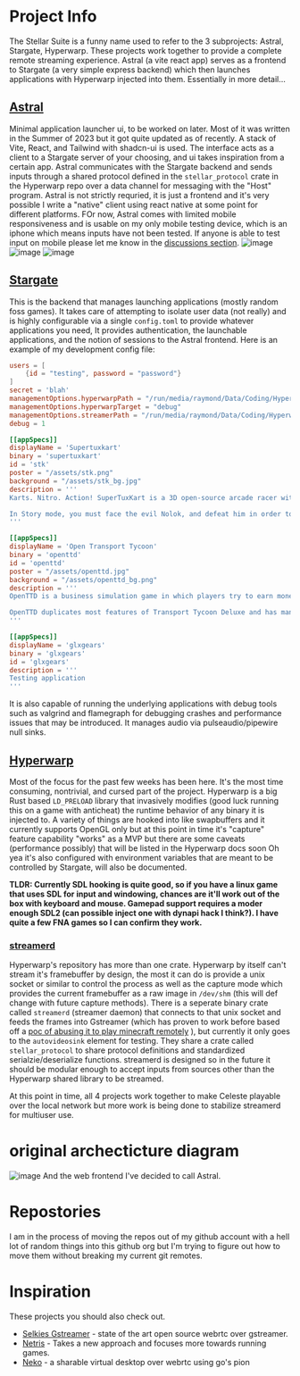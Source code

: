 # Project Info
The Stellar Suite is a funny name used to refer to the 3 subprojects: Astral, Stargate, Hyperwarp. These projects work together to provide a complete remote streaming experience. Astral (a vite react app) serves as a frontend to Stargate (a very simple express backend) which then launches applications with Hyperwarp injected into them. Essentially in more detail...

## [Astral](https://github.com/Stellar-Suite/Astral)
Minimal application launcher ui, to be worked on later. Most of it was written in the Summer of 2023 but it got quite updated as of recently. A stack of Vite, React, and Tailwind with shadcn-ui is used. The interface acts as a client to a Stargate server of your choosing, and ui takes inspiration from a certain app. Astral communicates with the Stargate backend and sends inputs through a shared protocol defined in the `stellar_protocol` crate in the Hyperwarp repo over a data channel for messaging with the "Host" program. Astral is not strictly requried, it is just a frontend and it's very possible I write a "native" client using react native at some point for different platforms. FOr now, Astral comes with limited mobile responsiveness and is usable on my only mobile testing device, which is an iphone which means inputs have not been tested. If anyone is able to test input on mobile please let me know in the [discussions section](https://github.com/orgs/Stellar-Suite/discussions). 
![image](https://github.com/Stellar-Suite/Stellar-Suite.github.io/assets/20248577/2331b491-39b9-427f-a913-30716a0083d8)
![image](https://github.com/Stellar-Suite/Stellar-Suite.github.io/assets/20248577/67db8559-f2d8-48a9-a948-350626f5d403)
![image](https://github.com/Stellar-Suite/Stellar-Suite.github.io/assets/20248577/d8c3af4d-d58a-4184-905f-b9342ab00cab)


## [Stargate](https://github.com/Stellar-Suite/Stargate)
This is the backend that manages launching applications (mostly random foss games). It takes care of attempting to isolate user data (not really) and is highly configurable via a single `config.toml` to provide whatever applications you need, It provides authentication, the launchable applications, and the notion of sessions to the Astral frontend. Here is an example of my development config file:

```toml
users = [
    {id = "testing", password = "password"}
]
secret = 'blah'
managementOptions.hyperwarpPath = "/run/media/raymond/Data/Coding/Hyperwarp/hyperwarp"
managementOptions.hyperwarpTarget = "debug"
managementOptions.streamerPath = "/run/media/raymond/Data/Coding/Hyperwarp/streamerd/target/debug/streamerd"
debug = 1

[[appSpecs]]
displayName = 'Supertuxkart'
binary = 'supertuxkart'
id = 'stk'
poster = "/assets/stk.png"
background = "/assets/stk_bg.jpg"
description = '''
Karts. Nitro. Action! SuperTuxKart is a 3D open-source arcade racer with a variety of characters, tracks, and modes to play. Our aim is to create a game that is more fun than realistic, and provide an enjoyable experience for all ages.

In Story mode, you must face the evil Nolok, and defeat him in order to make the Mascot Kingdom safe once again! You can race by yourself against the computer, compete in several Grand Prix cups, or try to beat your fastest time in Time Trial mode. You can also race, battle or play soccer with up to eight friends on a single computer, play on a local network or play online with other players all over the world.
'''

[[appSpecs]]
displayName = 'Open Transport Tycoon'
binary = 'openttd'
id = 'openttd'
poster = "/assets/openttd.jpg"
background = "/assets/openttd_bg.png"
description = '''
OpenTTD is a business simulation game in which players try to earn money by transporting passengers, minerals and goods via road, rail, water and air. It is an open-source remake and expansion of the 1995 Chris Sawyer video game Transport Tycoon Deluxe. 

OpenTTD duplicates most features of Transport Tycoon Deluxe and has many additions, including a range of map sizes, support for many languages, custom (user-made) artificial intelligence (AI), downloadable customisations, ports for several widely used operating systems, and a more user-friendly interface. OpenTTD also supports local area network (LAN) and Internet multiplayer, co-operative and competitive, for up to 255 players.
'''

[[appSpecs]]
displayName = 'glxgears'
binary = 'glxgears'
id = 'glxgears'
description = '''
Testing application
'''
```

It is also capable of running the underlying applications with debug tools such as valgrind and flamegraph for debugging crashes and performance issues that may be introduced. It manages audio via pulseaudio/pipewire null sinks.

## [Hyperwarp](https://github.com/Stellar-Suite/Hyperwarp)
Most of the focus for the past few weeks has been here. It's the most time consuming, nontrivial, and cursed part of the project. 
Hyperwarp is a big Rust based `LD_PRELOAD` library that invasively modifies (good luck running this on a game with anticheat) the runtime behavior of any binary it is injected to. 
A variety of things are hooked into like swapbuffers and it currently supports OpenGL only but at this point in time it's "capture" feature capability "works" as a MVP but there are some caveats (performance possibly) that will be listed in the Hyperwarp docs soon
Oh yea it's also configured with environment variables that are meant to be controlled by Stargate, will also be documented.

**TLDR: Currently SDL hooking is quite good, so if you have a linux game that uses SDL for input and windowing, chances are it'll work out of the box with keyboard and mouse. Gamepad support requires a moder enough SDL2 (can possible inject one with dynapi hack I think?). I have quite a few FNA games so I can confirm they work.**

### [streamerd](https://github.com/Stellar-Suite/Hyperwarp/tree/master/streamerd)
Hyperwarp's repository has more than one crate. Hyperwarp by itself can't stream it's framebuffer by design, the most it can do is provide a unix socket or similar to control the process as well as the capture mode which provides the current framebuffer as a raw image in `/dev/shm` (this will def change with future capture methods). There is a seperate binary crate called `streamerd` (streamer daemon) that connects to that unix socket and feeds the frames into Gstreamer (which has proven to work before based off a [poc of abusing it to play minecraft remotely](https://github.com/javaarchive/MineWarp) ), but currently it only goes to the `autovideosink` element for testing. They share a crate called `stellar_protocol` to share protocol definitions and standardized serialzie/deserialize functions. streamerd is designed so in the future it should be modular enough to accept inputs from sources other than the Hyperwarp shared library to be streamed.

At this point in time, all 4 projects work together to make Celeste playable over the local network but more work is being done to stabilize streamerd for multiuser use.

# original archecticture diagram
![image](https://github.com/user-attachments/assets/056d0f9a-525b-42a0-b475-5a39884d9e65)
And the web frontend I've decided to call Astral.


# Repostories
I am in the process of moving the repos out of my github account with a hell lot of random things into this github org but I'm trying to figure out how to move them without breaking my current git remotes.

# Inspiration
These projects you should also check out.
* [Selkies Gstreamer](https://github.com/selkies-project/selkies-gstreamer) - state of the art open source webrtc over gstreamer.
* [Netris](https://github.com/netrisdotme/netris) - Takes a new approach and focuses more towards running games.
* [Neko](https://github.com/m1k1o/neko) - a sharable virtual desktop over webrtc using go's pion
